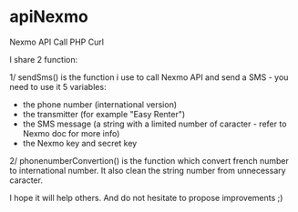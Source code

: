 # apiNexmo
Nexmo API Call PHP Curl

I share 2 function:

1/ sendSms() is the function i use to call Nexmo API and send a SMS - you need to use it 5 variables:
- the phone number (international version)
- the transmitter (for example "Easy Renter")
- the SMS message (a string with a limited number of caracter - refer to Nexmo doc for more info)
- the Nexmo key and secret key

2/ phonenumberConvertion() is the function which convert french number to international number. It also clean the string number from unnecessary caracter.

I hope it will help others. And do not hesitate to propose improvements ;)

